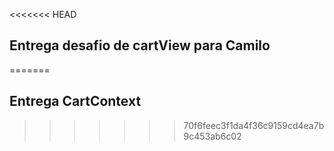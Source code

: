<<<<<<< HEAD
## Entrega desafio de cartView para Camilo
=======
## Entrega CartContext
>>>>>>> 70f6feec3f1da4f36c9159cd4ea7b9c453ab6c02
